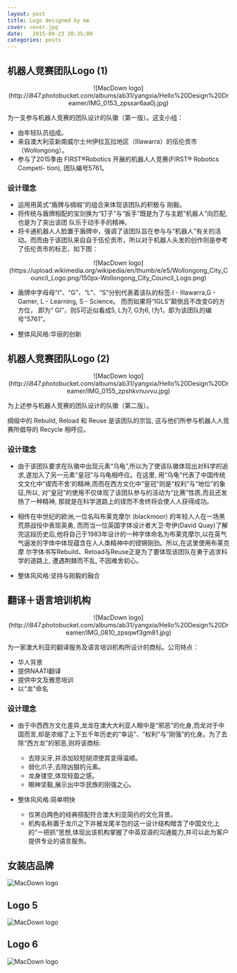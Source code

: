 ```yaml
---
layout: post
title: Logo designed by me
cover: cover.jpg
date:   2015-09-23 20:35:00
categories: posts
---
```


## 机器人竞赛团队Logo (1)
<center>![MacDown logo](http://i847.photobucket.com/albums/ab31/yangxia/Hello%20Design%20Dreamer/IMG_0153_zpssar6aa0j.jpg)</center>

为一支参与机器人竞赛的团队设计的队徽（第一版）。这支小组：

-  由年轻队员组成。
-  来自澳大利亚新南威尔士州伊拉瓦拉地区（Illawarra）的伍伦贡市（Wollongong）。
-  参与了2015季由 FIRST®Robotics 开展的机器⼈人竞赛(FIRST® Robotics Competi- tion), 团队编号5761。

### 设计理念
- 运⽤用英式“盾牌与绸缎”的组合来体现该团队的积极与 刚毅。
- 将传统与盾牌相配的宝剑换为“钉⼦”与“扳⼿”既是为了与主题“机器⼈”向匹配,也是为了突出该团 队乐于动⼿手的精神。
- 将卡通机器⼈人脸置于盾牌中，强调了该团队旨在参与与“机器⼈”有关的活动。⽽而由于该团队来⾃自于伍伦贡市，所以对于机器⼈头发的创作则是参考了伍伦贡市的标志，如下图：

<center>![MacDown logo](https://upload.wikimedia.org/wikipedia/en/thumb/e/e5/Wollongong_City_Council_Logo.png/150px-Wollongong_City_Council_Logo.png)</center>

- 盾牌中字⺟母“I”、“G”、“L”、“S”分别代表着该队的标签:I - Illawarra,G - Gamer, L - Learning, S - Science。 ⽽而如果将“IGLS”颠倒且不改变G的⽅方位，即为“ GI”，则S可近似看成5, L为7, G为6, I为1，即为该团队的编号“5761”。

- 整体⻛风格:华丽的创新

## 机器人竞赛团队Logo (2)
<center>![MacDown logo](http://i847.photobucket.com/albums/ab31/yangxia/Hello%20Design%20Dreamer/IMG_0155_zpshkvnuvvu.jpg)</center>

为上述参与机器人竞赛的团队设计的队徽（第二版）。

绸缎中的 Rebuild, Reload 和 Reuse 是该团队的宗旨, 这与他们所参与机器⼈人竞赛所倡导的 Recycle 相呼应。

### 设计理念
- 由于该团队要求在队徽中出现元素“乌⻳”,所以为了使该队徽体现出对科学的追求,遂加⼊了另⼀元素“皇冠”与乌⻳相呼应。在这里, ⽤“乌⻳”代表了中国传统⽂文化中“锲⽽不舍‘的精神,⽽而在⻄方⽂化中”皇冠“则是“权利”与“地位”的象征,所以, 对“皇冠”的使⽤不仅体现了该团队参与的活动为“比赛”性质,⽽且还发扬了⼀种精神, 那就是在科学道路上的锲⽽不舍终将会使⼈人获得成功。

- 相传在中世纪的欧洲,⼀位名叫布莱克摩尔 (blackmoor) 的年轻⼈人在⼀场⿊荒原战役中表现英勇, ⽽而当⼀位英国字体设计者⼤卫·夸伊(David Quay)了解完这段历史后,他将⾃己于1983年设计的一种字体命名为布莱克摩尔,以在英⽓气逼发的字体中体现蕴含在⼈人类精神中的铿锵刚劲。所以,在这⾥使用布莱克摩 尔字体书写Rebuild、Reload与Reuse正是为了要体现该团队在勇于追求科学的道路上, 遭遇荆棘⽽不乱, 不因难舍初心。

- 整体⻛风格:坚持与刚毅的融合

## 翻译＋语言培训机构
<center>![MacDown logo](http://i847.photobucket.com/albums/ab31/yangxia/Hello%20Design%20Dreamer/IMG_0810_zpsqwf3gm81.jpg)</center>

为一家澳大利亚的翻译服务及语言培训机构所设计的商标。公司特点：

- 华人背景
- 提供NAATI翻译
- 提供中文及雅思培训
- 以“龙”命名

### 设计理念
- 由于中⻄西方文化差异,⻰龙在澳⼤大利亚⼈眼中是“邪恶”的化⾝,⽽⻰对于中国⽽言,却是浓缩了上下五千年历史的“幸运”、“权利”与“刚强”的化身。为了去除“⻄方⻰”的邪恶,则将该商标:

  - 去除尖牙,并添加较短胡须使其变得温顺。
  - 弱化⽖子,去除凶狠的元素。
  - ⻰身镂空,体现轻盈之感。
  - 眼神坚毅,展示出中华民族的刚强之心。

- 整体⻛风格:简单明快
  - 仅⿊白两⾊的经典搭配符合澳⼤利亚简约的文化背景。
  - 机构名称置于⻰爪之下并被⻰尾半包的这⼀设计结构暗含了中国⽂化上的“⼀把抓”思想,体现出该机构掌握了中英双语的沟通能力,并可以此为客户提供专业的语⾔服务。

## 女装店品牌
![MacDown logo](http://i847.photobucket.com/albums/ab31/yangxia/Hello%20Design%20Dreamer/IMG_1228_zpshnqrmcin.jpg)

## Logo 5
![MacDown logo](http://i847.photobucket.com/albums/ab31/yangxia/Hello%20Design%20Dreamer/IMG_0144_zpsusxo7ogq.jpg)

## Logo 6
![MacDown logo](http://i847.photobucket.com/albums/ab31/yangxia/Hello%20Design%20Dreamer/logo_zpsda6adalw.jpg)